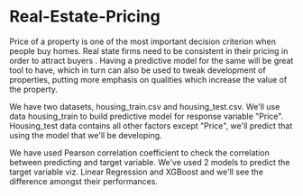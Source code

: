 # Real-Estate-Pricing

Price of a property is one of the most important decision criterion when people buy homes. Real state firms need to be consistent in their pricing in order to attract buyers . Having a predictive model for the same will be great tool to have, which in turn can also be used to tweak development of properties, putting more emphasis on qualities which increase the value of the property.

We have two datasets, housing_train.csv and housing_test.csv. We'll use data housing_train to build predictive model for response variable "Price". Housing_test data contains all other factors except "Price", we'll predict that using the model that we'll be developing.

We have used Pearson correlation coefficient to check the correlation between predicting and target variable. We've used 2 models to predict the target variable viz. Linear Regression and XGBoost and we'll see the difference amongst their performances.
